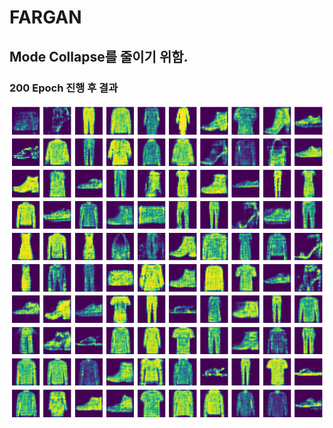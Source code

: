 # FARGAN
## Mode Collapse를 줄이기 위함.

### 200 Epoch 진행 후 결과
![200epoch](https://github.com/yhy258/Simple_FARGAN/blob/master/fargan_200epoch.png?raw=true)

